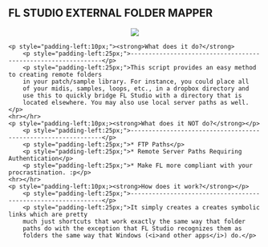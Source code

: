 <h2>FL STUDIO EXTERNAL FOLDER MAPPER</h2>
<p style="display:block;width:100%;text-align:center;"><img src="https://i.imgur.com/lWHLgrl.png"/></p>


	<p style="padding-left:10px;"><strong>What does it do?</strong>
		<p style="padding-left:25px;">--------------------------------------------------------------</p>
 		<p style="padding-left:25px;">This script provides an easy method to creating remote folders
		in your patch/sample library. For instance, you could place all
		of your midis, samples, loops, etc., in a dropbox directory and
		use this to quickly bridge FL Studio with a directory that is
		located elsewhere. You may also use local server paths as well.</p>
	<hr></hr>
	<p style="padding-left:10px;><strong>What does it NOT do?</strong></p>
		<p style="padding-left:25px;">--------------------------------------------------------------</p>
		<p style="padding-left:25px;">* FTP Paths</p>
		<p style="padding-left:25px;">* Remote Server Paths Requiring Authentication</p>
		<p style="padding-left:25px;">* Make FL more compliant with your procrastination. :p</p>
	<hr></hr>	
	<p style="padding-left:10px;><strong>How does it work?</strong></p>
		<p style="padding-left:25px;">--------------------------------------------------------------</p>
		<p style="padding-left:25px;">It simply creates a creates symbolic links which are pretty
		much just shortcuts that work exactly the same way that folder
		paths do with the exception that FL Studio recognizes them as
		folders the same way that Windows (<i>and other apps</i>) do.</p>
